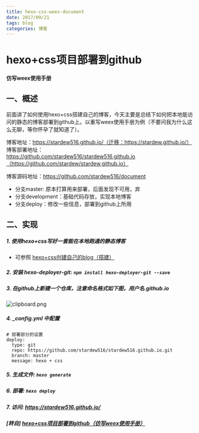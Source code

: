 ```yaml
---
title: hexo-css-weex-document
date: 2017/09/21
tags: blog
categories: 博客
---
```


# hexo+css项目部署到github #

#### 仿写weex使用手册 ####

## 一、概述
前面讲了如何使用hexo+css搭建自己的博客，今天主要是总结下如何把本地能访问的静态的博客部署到github上。以重写weex使用手册为例（不要问我为什么这么无聊，等你怀孕了就知道了）。
 <!-- more -->
博客地址：https://stardew516.github.io/（迁移：https://stardew.github.io/）  
博客部署地址：  
https://github.com/stardew516/stardew516.github.io（https://github.com/stardew/stardew.github.io）

博客源码地址：https://github.com/stardew516/document
* 分支master: 原本打算用来部署，后面发现不可用，弃
* 分支development：基础代码存放，实现本地博客
* 分支deploy：修改一些信息，部署到github上所用

## 二、实现
##### 1. 使用hexo+css写好一套能在本地跑通的静态博客
* 可参照 [hexo+css创建自己的blog（搭建）](https://segmentfault.com/a/1190000011020260)

##### 2. 安装 hexo-deployer-git: `npm install hexo-deployer-git --save`

##### 3. 在github上新建一个仓库，注意命名格式如下图，用户名.github.io
![clipboard.png](http://t1.aixinxi.net/o_1crp4t7f1ier1hoin3krgrmjma.png-w.jpg)

##### 4. _config.yml 中配置
  ```
  # 部署部分的设置
  deploy:
    type: git
    repo: https://github.com/stardew516/stardew516.github.io.git
    branch: master
    message: hexo + css
  ```

##### 5. 生成文件: `hexo generate`

##### 6. 部署: `hexo deploy`

##### 7. 访问: https://stardew516.github.io/

##### [转自] [hexo+css项目部署到github（仿写weex使用手册）](https://segmentfault.com/a/1190000011294965)